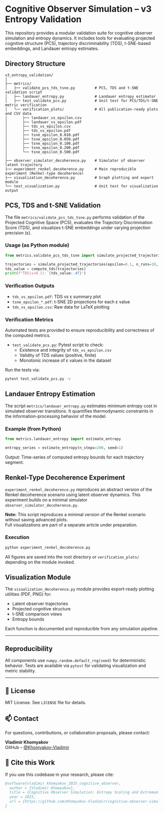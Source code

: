 
# Cognitive Observer Simulation – v3 Entropy Validation

This repository provides a modular validation suite for cognitive observer simulation and entropy dynamics.
It includes tools for evaluating projected cognitive structure (PCS), trajectory discriminability (TDS),
t-SNE-based embeddings, and Landauer entropy estimates.

## Directory Structure

```
v3_entropy_validation/
│
├── metrics/
│   ├── validate_pcs_tds_tsne.py         # PCS, TDS and t-SNE validation script
│   ├── landauer_entropy.py              # Landauer entropy estimator
│   ├── test_validate_pcs.py             # Unit test for PCS/TDS/t-SNE metric verification
│   └── verification_plots/              # All publication-ready plots and CSV data
│       ├── landauer_vs_epsilon.csv
│       ├── landauer_vs_epsilon.pdf
│       ├── tds_vs_epsilon.csv
│       ├── tds_vs_epsilon.pdf
│       ├── tsne_epsilon_0.010.pdf
│       ├── tsne_epsilon_0.050.pdf
│       ├── tsne_epsilon_0.100.pdf
│       ├── tsne_epsilon_0.200.pdf
│       └── tsne_epsilon_0.500.pdf
│
├── observer_simulator_decoherence.py    # Simulator of observer latent trajectory
├── experiment_renkel_decoherence.py     # Main reproducible experiment (Renkel-type decoherence)
├── visualization_decoherence.py         # Graph plotting and export module
└── test_visualization.py                # Unit test for visualization output
```

## PCS, TDS and t-SNE Validation

The file `metrics/validate_pcs_tds_tsne.py` performs validation of the Projected Cognitive Space (PCS),
evaluates the Trajectory Discrimination Score (TDS), and visualizes t-SNE embeddings under varying projection precision (ε).

### Usage (as Python module)

```python
from metrics.validate_pcs_tds_tsne import simulate_projected_trajectories, compute_tds

trajectories = simulate_projected_trajectories(epsilon=0.1, n_runs=10, timesteps=100, seed=42)
tds_value = compute_tds(trajectories)
print(f"TDS(ε=0.1): {tds_value:.4f}")
```

### Verification Outputs

- `tds_vs_epsilon.pdf`: TDS vs ε summary plot
- `tsne_epsilon_*.pdf`: t-SNE 2D projections for each ε value
- `tds_vs_epsilon.csv`: Raw data for LaTeX plotting

### Verification Metrics

Automated tests are provided to ensure reproducibility and correctness of the computed metrics.

- `test_validate_pcs.py`: Pytest script to check:
  - Existence and integrity of `tds_vs_epsilon.csv`
  - Validity of TDS values (positive, finite)
  - Monotonic increase of ε values in the dataset

Run the tests via:

```bash
pytest test_validate_pcs.py -v
```

## Landauer Entropy Estimation

The script `metrics/landauer_entropy.py` estimates minimum entropy cost in simulated observer transitions.
It quantifies thermodynamic constraints in the information-processing behavior of the model.

### Example (from Python)

```python
from metrics.landauer_entropy import estimate_entropy

entropy_series = estimate_entropy(n_steps=200, seed=1)
```

Output: Time-series of computed entropy bounds for each trajectory segment.

## Renkel-Type Decoherence Experiment

`experiment_renkel_decoherence.py` reproduces an abstract version of the Renkel decoherence scenario using latent observer dynamics.
This experiment builds on a minimal simulator `observer_simulator_decoherence.py`.

**Note:** This script reproduces a minimal version of the Renkel scenario without saving advanced plots.  
Full visualizations are part of a separate article under preparation.

### Execution

```bash
python experiment_renkel_decoherence.py
```

All figures are saved into the root directory or `verification_plots/` depending on the module invoked.

## Visualization Module

The `visualization_decoherence.py` module provides export-ready plotting utilities (PDF, PNG) for:

- Latent observer trajectories
- Projected cognitive structure
- t-SNE comparison views
- Entropy bounds

Each function is documented and reproducible from any simulation pipeline.

---

## Reproducibility

All components use `numpy.random.default_rng(seed)` for deterministic behavior.
Tests are available via `pytest` for validating visualization and metric stability.

---

## 📄 License

MIT License. See `LICENSE` file for details.

## 📫 Contact

For questions, contributions, or collaboration proposals, please contact:

**Vladimir Khomyakov**  
GitHub – [@Khomyakov-Vladimir](https://github.com/Khomyakov-Vladimir)

## 📖 Cite this Work

If you use this codebase in your research, please cite:

```bibtex
@software{vladimir_khomyakov_2025_cognitive_observer,
  author = {Vladimir Khomyakov},
  title = {Cognitive Observer Simulation: Entropy Scaling and Extremum Structure},
  year = 2025,
  url = {https://github.com/Khomyakov-Vladimir/cognitive-observer-simulation}
}
```

